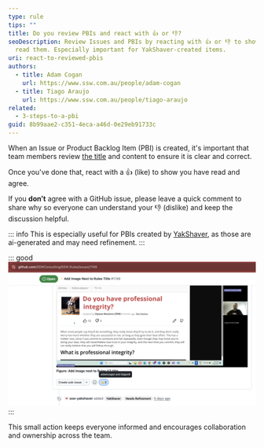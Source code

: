 ```yaml
---
type: rule
tips: ""
title: Do you review PBIs and react with 👍 or 👎?
seoDescription: Review Issues and PBIs by reacting with 👍 or 👎 to show you’ve
  read them. Especially important for YakShaver-created items.
uri: react-to-reviewed-pbis
authors:
  - title: Adam Cogan
    url: https://www.ssw.com.au/people/adam-cogan
  - title: Tiago Araujo
    url: https://www.ssw.com.au/people/tiago-araujo
related:
  - 3-steps-to-a-pbi
guid: 8b99aae2-c351-4eca-a46d-0e29eb91733c
---
```

When an Issue or Product Backlog Item (PBI) is created, it's important that team members review [the title](/meaningful-pbi-titles) and content to ensure it is clear and correct.

<!--endintro-->

Once you've done that, react with a 👍 (like) to show you have read and agree.

If you **don’t** agree with a GitHub issue, please leave a quick comment to share why so everyone can understand your 👎 (dislike) and keep the discussion helpful.

::: info
This is especially useful for PBIs created by [YakShaver](/https://yakshaver.ai), as those are ai-generated and may need refinement.
:::

::: good
![Figure: Good example - A clear indication to the team that this GitHub Issue has been reviewed and validated](liked-pbi.png)
:::

This small action keeps everyone informed and encourages collaboration and ownership across the team.
